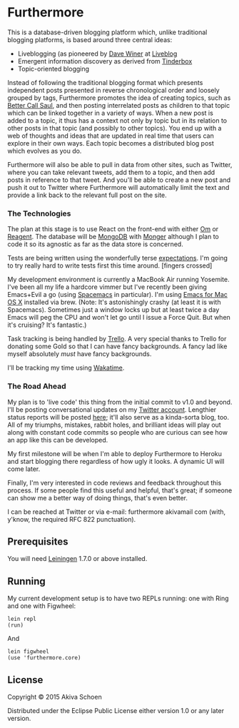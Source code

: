 # Furthermore

This is a database-driven blogging platform which, unlike traditional blogging platforms, is based around three central ideas:

* Liveblogging (as pioneered by [Dave Winer](http://www.scriptingnews.com) at [Liveblog](http://reader.liveblog.co/davewiner)
* Emergent information discovery as derived from [Tinderbox](http://www.eastgate.com/Tinderbox)
* Topic-oriented blogging

Instead of following the traditional blogging format which presents independent posts presented in reverse chronological order and loosely grouped by tags, Furthermore promotes the idea of creating topics, such as [Better Call Saul](http://www.amctv.com/shows/better-call-saul), and then posting interrelated posts as children to that topic which can be linked together in a variety of ways. When a new post is added to a topic, it thus has a context not only by topic but in its relation to other posts in that topic (and possibly to other topics). You end up with a web of thoughts and ideas that are updated in real time that users can explore in their own ways. Each topic becomes a distributed blog post which evolves as you do.

Furthermore will also be able to pull in data from other sites, such as Twitter, where you can take relevant tweets, add them to a topic, and then add posts in reference to that tweet. And you'll be able to create a new post and push it out to Twitter where Furthermore will automatically limit the text and provide a link back to the relevant full post on the site.

### The Technologies

The plan at this stage is to use React on the front-end with either [Om](https://github.com/omcljs/om) or [Reagent](https://holmsand.github.io/reagent/). The database will be [MongoDB](https://www.mongodb.org/) with [Monger](https://github.com/michaelklishin/monger) although I plan to code it so its agnostic as far as the data store is concerned.

Tests are being written using the wonderfully terse [expectations](https://github.com/jaycfields/expectations). I'm going to try really hard to write tests first this time around. [fingers crossed]

My development environment is currently a MacBook Air running Yosemite. I've been all my life a hardcore vimmer but I've recently been giving Emacs+Evil a go (using [Spacemacs](https://github.com/syl20bnr/spacemacs) in particular). I'm using [Emacs for Mac OS X](http://emacsformacosx.com/) installed via brew. (Note: It's astonishingly crashy (at least it is with Spacemacs). Sometimes just a window locks up but at least twice a day Emacs will peg the CPU and won't let go until I issue a Force Quit. But when it's cruising? It's fantastic.)

Task tracking is being handled by [Trello](https://trello.com/b/FLVazkwc/furthermore). A very special thanks to Trello for donating some Gold so that I can have fancy backgrounds. A fancy lad like myself absolutely *must* have fancy backgrounds.

I'll be tracking my time using [Wakatime](http://www.wakatime.com).

### The Road Ahead

My plan is to 'live code' this thing from the initial commit to v1.0 and beyond. I'll be posting conversational updates on my [Twitter account](https://www.twitter.com/akiva). Lengthier status reports will be posted [here](https://github.com/akivaschoen/furthermore/blob/dev/UPDATES.md); it'll also serve as a kinda-sorta blog, too. All of my triumphs, mistakes, rabbit holes, and brilliant ideas will play out along with constant code commits so people who are curious can see how an app like this can be developed.

My first milestone will be when I'm able to deploy Furthermore to Heroku and start blogging there regardless of how ugly it looks. A dynamic UI will come later.

Finally, I'm very interested in code reviews and feedback throughout this process. If some people find this useful and helpful, that's great; if someone can show me a better way of doing things, that's even better.

I can be reached at Twitter or via e-mail: furthermore akivamail com (with, y'know, the required RFC 822 punctuation).

## Prerequisites

You will need [Leiningen][1] 1.7.0 or above installed.

[1]: https://github.com/technomancy/leiningen

## Running

My current development setup is to have two REPLs running: one with Ring and one with Figwheel:

	lein repl
	(run)

And

	lein figwheel
	(use 'furthermore.core)

## License

Copyright © 2015 Akiva Schoen

Distributed under the Eclipse Public License either version 1.0 or any later version.
